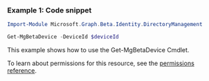 ### Example 1: Code snippet

```powershellImport-Module Microsoft.Graph.Beta.Identity.DirectoryManagement

Get-MgBetaDevice -DeviceId $deviceId
```
This example shows how to use the Get-MgBetaDevice Cmdlet.
To learn about permissions for this resource, see the [permissions reference](/graph/permissions-reference).

